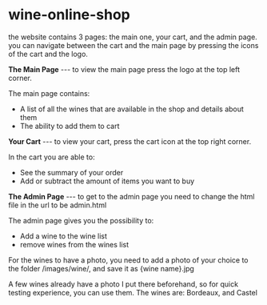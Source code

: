 # wine-online-shop
the website contains 3 pages: the main one, your cart, and the admin page.
you can navigate between the cart and the main page by pressing the icons of the cart and the logo. 

**The Main Page**
--- to view the main page press the logo at the top left corner.

The main page contains:
  * A list of all the wines that are available in the shop and details about them
  * The ability to add them to cart


**Your Cart**
 --- to view your cart, press the cart icon at the top right corner.

In the cart you are able to:
   * See the summary of your order
   * Add or subtract the amount of items you want to buy


**The Admin Page**
 --- to get to the admin page you need to change the html file in the url to be admin.html

The admin page gives you the possibility to:
  * Add a wine to the wine list
  * remove wines from the wines list

For the wines to have a photo, you need to add a photo of your choice to the folder /images/wine/, and save it as {wine name}.jpg

A few wines already have a photo I put there beforehand, so for quick testing experience, you can use them. The wines are: Bordeaux, and Castel
